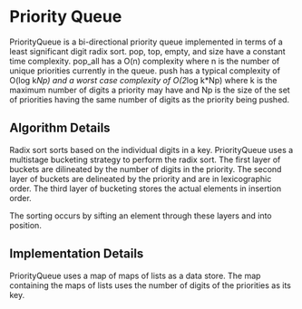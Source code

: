 Priority Queue
==============
PriorityQueue is a bi-directional priority queue implemented in
terms of a least significant digit radix sort. pop, top, empty,
and size have a constant time complexity. pop_all has a O(n) 
complexity where n is the number of unique priorities currently
in the queue. push has a typical complexity of O(log k*Np) and a 
worst case complexity of O(2*log k*Np) where k is the maximum
number of digits a priority may have and Np is the size of the set
of priorities having the same number of digits as the priority 
being pushed.

Algorithm Details
-----------------
Radix sort sorts based on the individual digits in a key. 
PriorityQueue uses a multistage bucketing strategy to perform the 
radix sort. The first layer of buckets are dilineated by the number
of digits in the priority. The second layer of buckets are
delineated by the priority and are in lexicographic order. The 
third layer of bucketing stores the actual elements in insertion
order.

The sorting occurs by sifting an element through these layers and
into position. 


Implementation Details
----------------------

PriorityQueue uses a map of maps of lists as a data store. The
map containing the maps of lists uses the number of digits of the
priorities as its key. 
